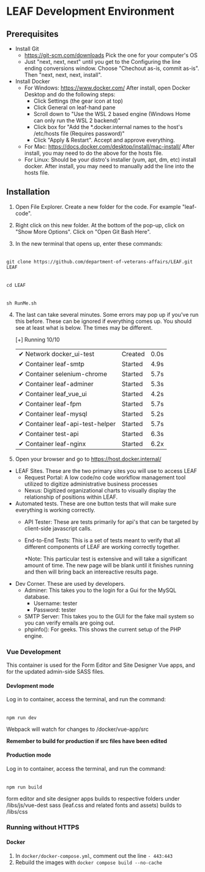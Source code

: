# LEAF Development Environment

## Prerequisites

- Install Git
  - https://git-scm.com/downloads  Pick the one for your computer's OS
  - Just "next, next, next" until you get to the Configuring the line ending conversions window.  Choose "Chechout as-is, commit as-is".  Then "next, next, next, install". 
- Install Docker
  - For Windows:  https://www.docker.com/
    After install, open Docker Desktop and do the following steps:
    - Click Settings (the gear icon at top)
    - Click General on leaf-hand pane
    - Scroll down to "Use the WSL 2 based engine (Windows Home can only run the WSL 2 backend)"
    - Click box for "Add the *.docker.internal names to the host's /etc/hosts file (Requires password)"
    - Click "Apply & Restart".  Accept and approve everything.
  - For Mac: https://docs.docker.com/desktop/install/mac-install/
    After install, you may need to do the above for the hosts file.
  - For Linux: Should be your distro's installer (yum, apt, dm, etc) install docker.
    After install, you may need to manually add the line into the hosts file.

## Installation

1. Open File Explorer.  Create a new folder for the code.  For example "leaf-code".

2. Right click on this new folder.  At the bottom of the pop-up, click on "Show More Options".  Click on "Open Git Bash Here".

3. In the new terminal that opens up, enter these commands: 
######
    git clone https://github.com/department-of-veterans-affairs/LEAF.git LEAF
######
    cd LEAF
######
    sh RunMe.sh  

4. The last can take several minutes.  Some errors may pop up if you've run this before. These can be ignored if everything comes up. 
  You should see at least what is below.  The times may be different.
  
      [+] Running 10/10<br/>
      <table style="border-collapse: collapse; border: none;">
        <tr><td>✔ Network docker_ui-test</td><td>          Created  </td><td>      0.0s  </td></tr>
        <tr><td>  ✔ Container leaf-smtp </td><td>            Started </td><td>       4.9s  </td></tr>
        <tr><td>  ✔ Container selenium-chrome </td><td>      Started </td><td>       5.7s  </td></tr>
        <tr><td>  ✔ Container leaf-adminer </td><td>         Started </td><td>       5.3s  </td></tr>
        <tr><td>  ✔ Container leaf_vue_ui </td><td>          Started </td><td>       4.2s  </td></tr>
        <tr><td>  ✔ Container leaf-fpm </td><td>             Started </td><td>       5.7s  </td></tr>
        <tr><td>  ✔ Container leaf-mysql </td><td>           Started </td><td>       5.2s  </td></tr>
        <tr><td>  ✔ Container leaf-api-test-helper</td><td>  Started </td><td>       5.7s  </td></tr>
        <tr><td>  ✔ Container test-api </td><td>             Started </td><td>       6.3s  </td></tr>
        <tr><td>  ✔ Container leaf-nginx </td><td>           Started </td><td>       6.2x  </td></tr>
      </table>        
                   
5. Open your browser and go to https://host.docker.internal/ 
  - LEAF Sites.  These are the two primary sites you will use to access LEAF
    - Request Portal: A low code/no code workflow management tool utilized to digitize administrative business processes
    - Nexus: Digitized organizational charts to visually display the relationship of positions within LEAF. 
  - Automated tests.  These are one button tests that will make sure everything is working correctly.
    - API Tester:  These are tests primarily for api's that can be targeted by client-side javascript calls.
    - End-to-End Tests:  This is a set of tests meant to verify that all different components of LEAF are working correctly together.

      *Note:  This particular test is extensive and will take a significant amount of time.  The new page will be blank until it finishes running and then will bring back an intereactive results page.
  - Dev Corner.  These are used by developers.
    - Adminer:  This takes you to the login for a Gui for the MySQL database.
      - Username: tester
      - Password: tester
    - SMTP Server:  This takes you to the GUI for the fake mail system so you can verify emails are going out.
    - phpinfo():  For geeks.  This shows the current setup of the PHP engine.


### Vue Development

This container is used for the Form Editor and Site Designer Vue apps, and for the updated admin-side SASS files.

#### Devlopment mode

Log in to container, access the terminal, and run the command:
######
    npm run dev

Webpack will watch for changes to /docker/vue-app/src

**Remember to build for production if src files have been edited**

#### Production mode

Log in to container, access the terminal, and run the command:
######
    npm run build

form editor and site designer apps builds to respective folders under /libs/js/vue-dest
sass (leaf.css and related fonts and assets) builds to /libs/css

### Running without HTTPS

#### Docker

1. In `docker/docker-compose.yml`, comment out the line `- 443:443`
2. Rebuild the images with `docker compose build --no-cache`
